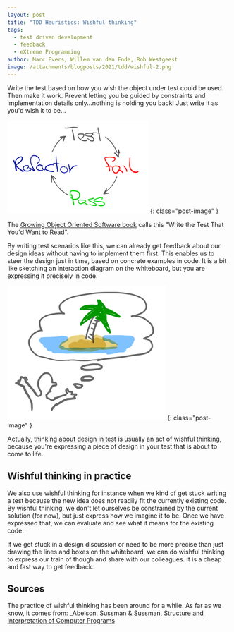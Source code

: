 ```yaml
---
layout: post
title: "TDD Heuristics: Wishful thinking"
tags:
  - test driven development
  - feedback
  - eXtreme Programming
author: Marc Evers, Willem van den Ende, Rob Westgeest
image: /attachments/blogposts/2021/tdd/wishful-2.png
---
```


Write the test based on how you wish the object under test could be
used. Then make it work. Prevent letting you be guided by constraints
and implementation details only...nothing is holding you back! 
Just write it as you'd wish it to be...

![](/attachments/blogposts/2021/tdd/tdd-cycle-small.png)
{: class="post-image" }

The [Growing Object Oriented Software book](http://www.growing-object-oriented-software.com/) calls this "Write the Test That You'd Want to Read".

By writing test scenarios like this, we can already get feedback about our 
design ideas without having to implement them first. This enables us to 
steer the design just in time, based on concrete examples in code. It is a bit 
like sketching an interaction diagram on the whiteboard, but you are expressing 
it precisely in code.

![Wishful thinking](/attachments/blogposts/2021/tdd/wishful-2.png)
{: class="post-image" }

Actually, [thinking about design in test](@@todo) is usually an act of wishful
thinking, because you're expressing a piece of design in your test that is about
to come to life. 

## Wishful thinking in practice

We also use wishful thinking for instance when we kind of get stuck
writing a test because the new idea does not readily fit the currently existing
code. By wishful thinking, we don't let ourselves be constrained by the current
solution (for now), but just express how we imagine it to be. Once we have
expressed that, we can evaluate and see what it means for the existing code.

If we get stuck in a design discussion or need to be more precise than just
drawing the lines and boxes on the whiteboard, we can do wishful thinking to
express our train of though and share with our colleagues. It is a cheap and
fast way to get feedback.

## Sources

The practice of wishful thinking has been around for a while. As far as we know,
it comes from: _Abelson, Sussman & Sussman, [Structure and Interpretation of
Computer Programs](https://mitpress.mit.edu/sites/default/files/sicp/index.html)
